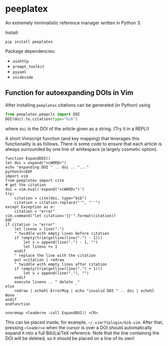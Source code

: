 # peeplatex

An extremely minimalistic reference manager written in Python 3.

Install:

    pip install peeplatex

Package dependencies:
 - `aiohttp`
 - `prompt_toolkit`
 - `pyyaml`
 - `unidecode`

## Function for autoexpanding DOIs in Vim

After installing `peeplatex` citations can be generated (in Python) using

```python
from peeplatex.peepcls import DOI
DOI(doi).to_citation(type="bib")
```

where `doi` is the DOI of the article given as a string. (Try it in a REPL!)

A short Vimscript function (and key mapping) that leverages this functionality is as follows.
There is some code to ensure that each article is always surrounded by one line of whitespace (a largely cosmetic option).

```vim
function ExpandDOI()
let doi = expand("<cWORD>")
echo "expanding DOI " .. doi .. "..."
python3<<EOF
import vim
from peeplatex import cite
# get the citation
doi = vim.eval('expand("<cWORD>")')
try:
    citation = cite(doi, type="bib")
    citation = citation.replace("'", "''")
except Exception as e:
    citation = "error"
vim.command("let citation='{}'".format(citation))
EOF
if citation != "error"
    let lineno = line(".")
    " twiddle with empty lines before citation
    if !empty(trim(getline(line(".") - 1)))
        let x = append(line(".") - 1, "")
        let lineno += 1
    endif
    " replace the line with the citation
    put =citation | redraw
    " twiddle with empty lines after citation
    if !empty(trim(getline(line(".") + 1)))
        let x = append(line("."), "")
    endif
    execute lineno .. " delete _"
else
    redraw | echohl ErrorMsg | echo "invalid DOI " .. doi | echohl None
endif
endfunction

nnoremap <leader>e :call ExpandDOI() <CR>
```

This can be placed inside, for example, `~/.vim/ftplugin/bib.vim`.
After that, pressing `<leader>e` when the cursor is over a DOI should automatically expand it into a full Bib(La)TeX reference.
Note that the line containing the DOI will be deleted, so it should be placed on a line of its own!
